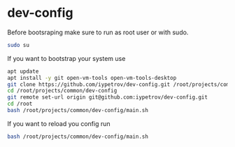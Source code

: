 # dev-config

Before bootsraping make sure to run as root user or with sudo.
```bash
sudo su
```

If you want to bootstrap your system use
```bash
apt update
apt install -y git open-vm-tools open-vm-tools-desktop
git clone https://github.com/iypetrov/dev-config.git /root/projects/common/dev-config
cd /root/projects/common/dev-config
git remote set-url origin git@github.com:iypetrov/dev-config.git
cd /root
bash /root/projects/common/dev-config/main.sh
```

If you want to reload you config run
```bash
bash /root/projects/common/dev-config/main.sh
```
